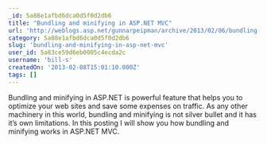 ```yaml
---
_id: 5a88e1afbd6dca0d5f0d2db6
title: "Bundling and minifying in ASP.NET MVC"
url: 'http://weblogs.asp.net/gunnarpeipman/archive/2013/02/06/bundling-and-minifying-in-asp-net-mvc.aspx'
category: 5a88e1afbd6dca0d5f0d2db6
slug: 'bundling-and-minifying-in-asp-net-mvc'
user_id: 5a83ce59d6eb0005c4ecda2c
username: 'bill-s'
createdOn: '2013-02-08T15:01:10.000Z'
tags: []
---
```


Bundling and minifying in ASP.NET is powerful feature that helps you to optimize your web sites and save some expenses on traffic. As any other machinery in this world, bundling and minifying is not silver bullet and it has it’s own limitations. In this posting I will show you how bundling and minifying works in ASP.NET MVC.
